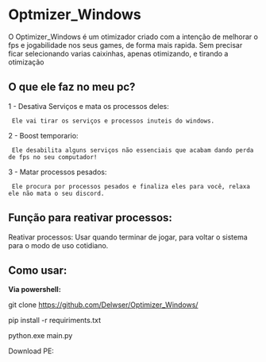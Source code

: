 # Optmizer_Windows

O Optimizer_Windows é um otimizador criado com a intenção de melhorar o fps e jogabilidade nos seus games, de forma mais rapida.
Sem precisar ficar selecionando varias caixinhas, apenas otimizando, e tirando a otimização

## O que ele faz no meu pc?
 1 - Desativa Serviços e mata os processos deles: 
 
     Ele vai tirar os serviços e processos inuteis do windows.

 2 - Boost temporario:
 
     Ele desabilita alguns serviços não essenciais que acabam dando perda de fps no seu computador!
    
 3 - Matar processos pesados:
 
     Ele procura por processos pesados e finaliza eles para você, relaxa ele não mata o seu discord.


## Função para reativar processos:    
 Reativar processos:
 Usar quando terminar de jogar, para voltar o sistema para o modo de uso cotidiano.


## Como usar:

**Via powershell:**

git clone https://github.com/Delwser/Optimizer_Windows/

pip install -r requiriments.txt

python.exe main.py

Download PE:

